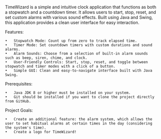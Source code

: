 TimeWizard is a simple and intuitive clock application that functions as both a stopwatch and a countdown timer. It allows users to start, stop, reset, and set custom alarms with various sound effects. Built using Java and Swing, this application provides a clean user interface for easy interaction.

Features:

	•	Stopwatch Mode: Count up from zero to track elapsed time.
	•	Timer Mode: Set countdown timers with custom durations and sound alarms.
	•	Alarm Sounds: Choose from a selection of built-in alarm sounds such as beep, siren, chime, and clock.
	•	User-Friendly Controls: Start, stop, reset, and toggle between stopwatch and timer modes with a click of a button.
	•	Simple GUI: Clean and easy-to-navigate interface built with Java Swing.

Prerequisites:

	•	Java JDK 8 or higher must be installed on your system.
	•	Git should be installed if you want to clone the project directly from GitHub.

Project Goals:

	•	Create an additional feature: the alarm system, which allows the user to set habitual alarms at certain times in the day (considering the system's time).
	•	Create a logo for TimeWizard!
